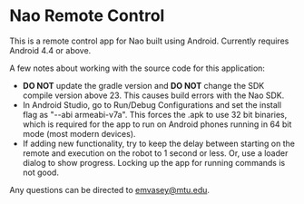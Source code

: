 # Nao Remote Control
This is a remote control app for Nao built using Android.  Currently requires Android 4.4 or above.

A few notes about working with the source code for this application:
- **DO NOT** update the gradle version and **DO NOT** change the SDK compile version above 23.  This causes build errors with the Nao SDK.
- In Android Studio, go to Run/Debug Configurations and set the install flag as "--abi armeabi-v7a".  This forces the .apk to use 32 bit binaries, which is required for the app to run on Android phones running in 64 bit mode (most modern devices).
- If adding new functionality, try to keep the delay between starting on the remote and execution on the robot to 1 second or less.  Or, use a loader dialog to show progress.  Locking up the app for running commands is not good.

Any questions can be directed to emvasey@mtu.edu.
